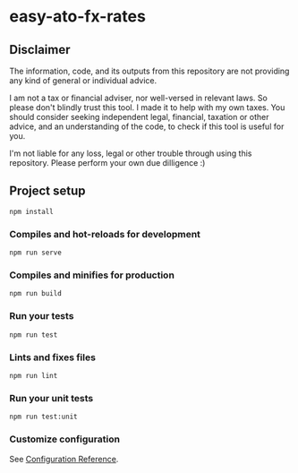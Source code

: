 # easy-ato-fx-rates

## Disclaimer
The information, code, and its outputs from this repository are not providing any kind of general or individual advice.

I am not a tax or financial adviser, nor well-versed in relevant laws. So please don't blindly trust this tool. I made it to help with my own taxes. You should consider seeking independent legal, financial, taxation or other advice, and an understanding of the code, to check if this tool is useful for you.

I'm not liable for any loss, legal or other trouble through using this repository. Please perform your own due dilligence :)

## Project setup
```
npm install
```

### Compiles and hot-reloads for development
```
npm run serve
```

### Compiles and minifies for production
```
npm run build
```

### Run your tests
```
npm run test
```

### Lints and fixes files
```
npm run lint
```

### Run your unit tests
```
npm run test:unit
```

### Customize configuration
See [Configuration Reference](https://cli.vuejs.org/config/).
